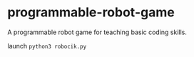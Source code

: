 # programmable-robot-game
 A programmable robot game for teaching basic coding skills.


launch
`python3 robocik.py`